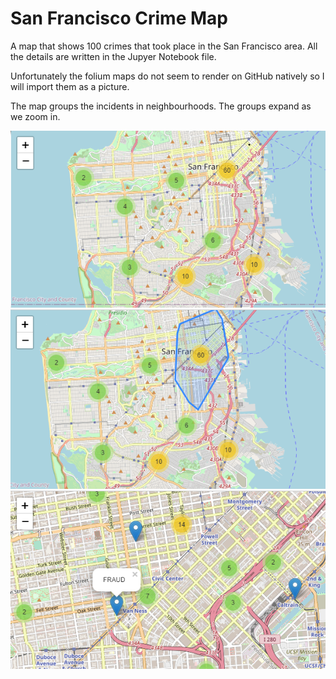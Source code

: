# San Francisco Crime Map
A map that shows 100 crimes that took place in the San Francisco area.
All the details are written in the Jupyer Notebook file.

Unfortunately the folium maps do not seem to render on GitHub natively so I will import them as a picture.

The map groups the incidents in neighbourhoods. The groups expand as we zoom in.

![alt text](https://github.com/nathankouts/san_francisco_crime_map/blob/main/incidents.png?raw=true)
![alt text](https://github.com/nathankouts/san_francisco_crime_map/blob/main/incidents2.png?raw=true)
![alt text](https://github.com/nathankouts/san_francisco_crime_map/blob/main/incidents3.png?raw=true)
